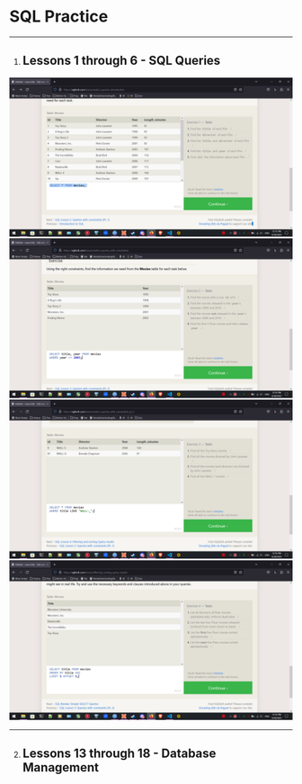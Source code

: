 # SQL Practice

---

1. ## Lessons 1 through 6 - SQL Queries

![1](../assets/Screenshot%20(46).png)
![2](../assets/Screenshot%20(47).png)
![3](../assets/Screenshot%20(48).png)
![4](../assets/Screenshot%20(49).png)

---

2. ## Lessons 13 through 18 - Database Management